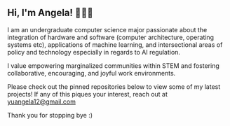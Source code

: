 ## Hi, I'm Angela! 👩🏻‍💻

I am an undergraduate computer science major passionate about the integration of hardware and software (computer architecture, operating systems etc), applications of machine learning, and intersectional areas of policy and technology especially in regards to AI regulation. 

I value empowering marginalized communities within STEM and fostering collaborative, encouraging, and joyful work environments.

Please check out the pinned repositories below to view some of my latest projects! If any of this piques your interest, reach out at yuangela12@gmail.com

Thank you for stopping bye :)

<!--
**AngelaYu-3/AngelaYu-3** is a ✨ _special_ ✨ repository because its `README.md` (this file) appears on your GitHub profile.

Here are some ideas to get you started:

- 🔭 I’m currently working on ...
- 🌱 I’m currently learning ...
- 👯 I’m looking to collaborate on ...
- 🤔 I’m looking for help with ...
- 💬 Ask me about ...
- 📫 How to reach me: ...
- 😄 Pronouns: ...
- ⚡ Fun fact: ...
-->

